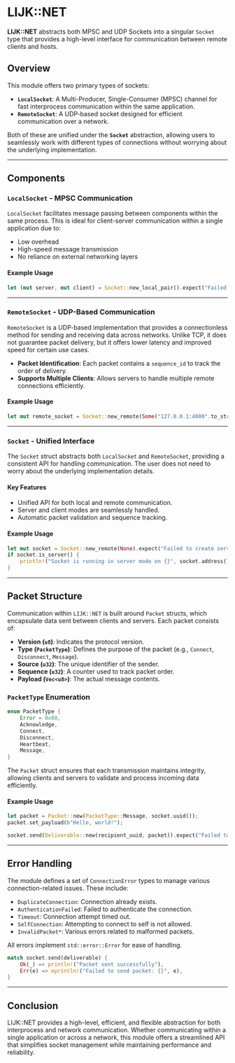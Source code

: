 # LIJK::NET

**LIJK::NET** abstracts both MPSC and UDP Sockets into a singular `Socket` type that provides a high-level interface for communication between remote clients and hosts.

## Overview

This module offers two primary types of sockets:

- **`LocalSocket`**: A Multi-Producer, Single-Consumer (MPSC) channel for fast interprocess communication within the same application.
- **`RemoteSocket`**: A UDP-based socket designed for efficient communication over a network.

Both of these are unified under the **`Socket`** abstraction, allowing users to seamlessly work with different types of connections without worrying about the underlying implementation.

---

## Components

### `LocalSocket` - MPSC Communication

`LocalSocket` facilitates message passing between components within the same process. This is ideal for client-server communication within a single application due to:

- Low overhead
- High-speed message transmission
- No reliance on external networking layers

#### Example Usage

```rust
let (mut server, mut client) = Socket::new_local_pair().expect("Failed to create local socket pair");
```

---

### `RemoteSocket` - UDP-Based Communication

`RemoteSocket` is a UDP-based implementation that provides a connectionless method for sending and receiving data across networks. Unlike TCP, it does not guarantee packet delivery, but it offers lower latency and improved speed for certain use cases.

- **Packet Identification**: Each packet contains a `sequence_id` to track the order of delivery.
- **Supports Multiple Clients**: Allows servers to handle multiple remote connections efficiently.

#### Example Usage

```rust
let mut remote_socket = Socket::new_remote(Some("127.0.0.1:4000".to_string())).expect("Failed to create remote socket");
```

---

### `Socket` - Unified Interface

The `Socket` struct abstracts both `LocalSocket` and `RemoteSocket`, providing a consistent API for handling communication. The user does not need to worry about the underlying implementation details.

#### Key Features

- Unified API for both local and remote communication.
- Server and client modes are seamlessly handled.
- Automatic packet validation and sequence tracking.

#### Example Usage

```rust
let mut socket = Socket::new_remote(None).expect("Failed to create server socket");
if socket.is_server() {
    println!("Socket is running in server mode on {}", socket.address());
}
```

---

## Packet Structure

Communication within `LIJK::NET` is built around `Packet` structs, which encapsulate data sent between clients and servers. Each packet consists of:

- **Version (`u8`)**: Indicates the protocol version.
- **Type (`PacketType`)**: Defines the purpose of the packet (e.g., `Connect`, `Disconnect`, `Message`).
- **Source (`u32`)**: The unique identifier of the sender.
- **Sequence (`u32`)**: A counter used to track packet order.
- **Payload (`Vec<u8>`)**: The actual message contents.

### `PacketType` Enumeration

```rust
enum PacketType {
    Error = 0x00,
    Acknowledge,
    Connect,
    Disconnect,
    Heartbeat,
    Message,
}
```

The `Packet` struct ensures that each transmission maintains integrity, allowing clients and servers to validate and process incoming data efficiently.

#### Example Usage

```rust
let packet = Packet::new(PacketType::Message, socket.uuid());
packet.set_payload(b"Hello, world!");

socket.send(Deliverable::new(recipient_uuid, packet)).expect("Failed to send packet");
```

---

## Error Handling

The module defines a set of `ConnectionError` types to manage various connection-related issues. These include:

- `DuplicateConnection`: Connection already exists.
- `AuthenticationFailed`: Failed to authenticate the connection.
- `Timeout`: Connection attempt timed out.
- `SelfConnection`: Attempting to connect to self is not allowed.
- `InvalidPacket*`: Various errors related to malformed packets.

All errors implement `std::error::Error` for ease of handling.

```rust
match socket.send(deliverable) {
    Ok(_) => println!("Packet sent successfully"),
    Err(e) => eprintln!("Failed to send packet: {}", e),
}
```

---

## Conclusion

LIJK::NET provides a high-level, efficient, and flexible abstraction for both interprocess and network communication. Whether communicating within a single application or across a network, this module offers a streamlined API that simplifies socket management while maintaining performance and reliability.
